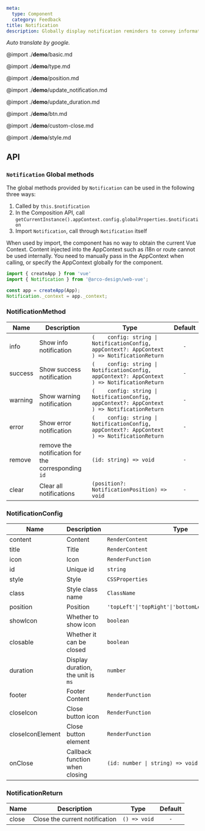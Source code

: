 ```yaml
meta:
  type: Component
  category: Feedback
title: Notification
description: Globally display notification reminders to convey information to users in a timely and effective manner.
```

*Auto translate by google.*

@import ./__demo__/basic.md

@import ./__demo__/type.md

@import ./__demo__/position.md

@import ./__demo__/update_notification.md

@import ./__demo__/update_duration.md

@import ./__demo__/btn.md

@import ./__demo__/custom-close.md

@import ./__demo__/style.md

## API





### `Notification` Global methods

The global methods provided by `Notification` can be used in the following three ways:
1. Called by `this.$notification`
2. In the Composition API, call `getCurrentInstance().appContext.config.globalProperties.$notification`
3. Import `Notification`, call through `Notification` itself

When used by import, the component has no way to obtain the current Vue Context. Content injected into the AppContext such as i18n or route cannot be used internally. You need to manually pass in the AppContext when calling, or specify the AppContext globally for the component.

```ts
import { createApp } from 'vue'
import { Notification } from '@arco-design/web-vue';

const app = createApp(App);
Notification._context = app._context;
````


### NotificationMethod

|Name|Description|Type|Default|
|---|---|---|:---:|
|info|Show info notification|`(    config: string \| NotificationConfig,    appContext?: AppContext  ) => NotificationReturn`|`-`|
|success|Show success notification|`(    config: string \| NotificationConfig,    appContext?: AppContext  ) => NotificationReturn`|`-`|
|warning|Show warning notification|`(    config: string \| NotificationConfig,    appContext?: AppContext  ) => NotificationReturn`|`-`|
|error|Show error notification|`(    config: string \| NotificationConfig,    appContext?: AppContext  ) => NotificationReturn`|`-`|
|remove|remove the notification for the corresponding `id`|`(id: string) => void`|`-`|
|clear|Clear all notifications|`(position?: NotificationPosition) => void`|`-`|



### NotificationConfig

|Name|Description|Type|Default|version|
|---|---|---|:---:|:---|
|content|Content|`RenderContent`|`-`||
|title|Title|`RenderContent`|`-`||
|icon|Icon|`RenderFunction`|`-`||
|id|Unique id|`string`|`-`||
|style|Style|`CSSProperties`|`-`||
|class|Style class name|`ClassName`|`-`||
|position|Position|`'topLeft'\|'topRight'\|'bottomLeft'\|'bottomRight'`|`-`||
|showIcon|Whether to show icon|`boolean`|`true`||
|closable|Whether it can be closed|`boolean`|`false`||
|duration|Display duration, the unit is `ms`|`number`|`3000`||
|footer|Footer Content|`RenderFunction`|`-`|2.25.0|
|closeIcon|Close button icon|`RenderFunction`|`-`||
|closeIconElement|Close button element|`RenderFunction`|`-`||
|onClose|Callback function when closing|`(id: number \| string) => void`|`-`||



### NotificationReturn

|Name|Description|Type|Default|
|---|---|---|:---:|
|close|Close the current notification|`() => void`|`-`|


